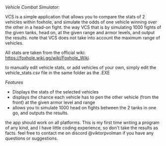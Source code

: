 *Vehicle Combat Simulator:*

VCS is a simple application that allows you to compare the stats of 2 vehicles within foxhole, and simulate the odds of one vehicle winning over the other in a head-on fight.
the way VCS that is by simulating 1000 fights of the given tanks, head on, at the given range and armor levels, and output the results. 
note that VCS does not take into account the maximum range of vehicles.

All stats are taken from the official wiki: https://foxhole.wiki.gg/wiki/Foxhole_Wiki.

to manually edit vehicle stats, or add vehicles of your own, simply edit the vehicle_stats.csv file in the same folder as the .EXE

*Features*

- Displays the stats of the selected vehicles
- displays the chance each vehicle has to pen the other vehicle (from the front) at the given armor level and range
- allows you to simulate 1000 head on fights between the 2 tanks in one go, and outputs the results.


the app should work on all platforms. This is my first time writing a program of any kind, and I have little coding experience, so don't take the results as facts.
feel free to contact me on discord @viktorpvolman if you have any questions or suggestions.


